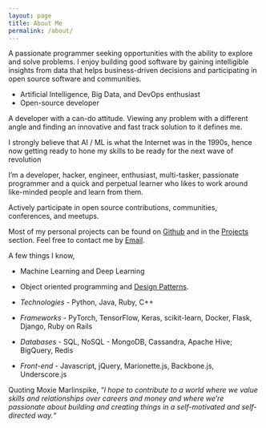 ```yaml
---
layout: page
title: About Me
permalink: /about/
---
```


A passionate programmer seeking opportunities with the ability to explore and solve problems. I enjoy building good software by gaining intelligible insights from data that helps business-driven decisions and participating in open source software and communities.

- Artificial Intelligence, Big Data, and DevOps enthusiast
- Open-source developer

A developer with a can-do attitude. Viewing any problem with a different angle and finding an innovative and fast track solution to it defines me.

I strongly believe that AI / ML is what the Internet was in the 1990s, hence now getting ready to hone my skills to be ready for the next wave of revolution

I’m a developer, hacker, engineer, enthusiast, multi-tasker, passionate programmer and a quick and perpetual learner who likes to work around like-minded people and learn from them.

Actively participate in open source contributions, communities, conferences, and meetups.

Most of my personal projects can be found on <a href="https://www.github.com/maanavshah">Github</a> and in the <a href="{{ site.baseurl }}/projects">Projects</a> section. Feel free to contact me by [Email](mailto:shah.maanav.07@gmail.com).

A few things I know,

* Machine Learning and Deep Learning
* Object oriented programming and <a href="https://sourcemaking.com/design_patterns">Design Patterns</a>.

* *Technologies*  -   Python, Java, Ruby, C++
* *Frameworks*    -   PyTorch, TensorFlow, Keras, scikit-learn, Docker, Flask, Django, Ruby on Rails
* *Databases*     -   SQL, NoSQL - MongoDB, Cassandra, Apache Hive; BigQuery, Redis
* *Front-end*     -   Javascript, jQuery, Marionette.js, Backbone.js, Underscore.js

Quoting Moxie Marlinspike, *“I hope to contribute to a world where we value skills and relationships over careers and money and where we’re passionate about building and creating things in a self-motivated and self-directed way.“*

